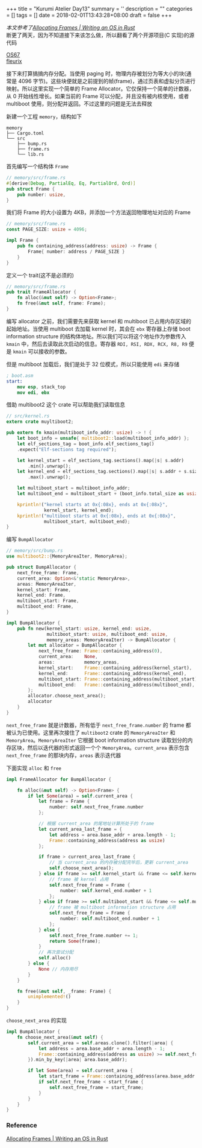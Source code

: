 
+++
title = "Kurumi Atelier Day13"
summary = ''
description = ""
categories = []
tags = []
date = 2018-02-01T13:43:28+08:00
draft = false
+++

*本文参考了[Allocating Frames | Writing an OS in Rust](https://os.phil-opp.com/allocating-frames/)*  
断更了两天，因为不知道接下来该怎么做，所以翻看了两个开源项目(C 实现)的源代码

[OS67](https://github.com/SilverRainZ/OS67)  
[fleurix](https://github.com/Fleurer/fleurix)

接下来打算搞搞内存分配。当使用 paging 时，物理内存被划分为等大小的块(通常是 4096 字节)。这些块便就是之前提到的帧(frame)，通过页表和虚拟分页进行映射。所以这里实现一个简单的 Frame Allocator。它仅保持一个简单的计数器，从 0 开始线性增长。如果当前的 Frame 可以分配，并且没有被内核使用，或者 multiboot 使用，则分配并返回。不过这里的问题是无法去释放

新建一个工程 `memory`，结构如下

```
memory
├── Cargo.toml
└── src
    ├── bump.rs
    ├── frame.rs
    └── lib.rs
```

首先编写一个结构体 `Frame`

```Rust
// memory/src/frame.rs
#[derive(Debug, PartialEq, Eq, PartialOrd, Ord)]
pub struct Frame {
    pub number: usize,
}
```

我们将 Frame 的大小设置为 4KB，并添加一个方法返回物理地址对应的 Frame

```Rust
// memory/src/frame.rs
const PAGE_SIZE: usize = 4096;

impl Frame {
    pub fn containing_address(address: usize) -> Frame {
        Frame{ number: address / PAGE_SIZE }
    }
}
```

定义一个 trait(这不是必须的)

```Rust
// memory/src/frame.rs
pub trait FrameAllocator {
    fn alloc(&mut self) -> Option<Frame>;
    fn free(&mut self, frame: Frame);
}
```

编写 allocator 之前，我们需要先来获取 kernel 和 multiboot 已占用内存区域的起始地址。当使用 multiboot 去加载 kernel 时，其会在 `ebx` 寄存器上存储 boot information structure 的结构体地址。所以我们可以将这个地址作为参数传入 `kmain` 中，然后去读取此次启动的信息。寄存器 `RDI, RSI, RDX, RCX, R8, R9` 便是 `kmain` 可以接收的参数。

但是 multiboot 加载后，我们是处于 32 位模式，所以只能使用 `edi` 来存储

```nasm
; boot.asm
start:
    mov esp, stack_top
    mov edi, ebx
```

借助 multiboot2 这个 crate 可以帮助我们读取信息

```Rust
// src/kernel.rs
extern crate muyltiboot2;

pub extern fn kmain(multiboot_info_addr: usize) -> ! {
    let boot_info = unsafe{ multiboot2::load(multiboot_info_addr) };
    let elf_sections_tag = boot_info.elf_sections_tag()
    .expect("Elf-sections tag required");

    let kernel_start = elf_sections_tag.sections().map(|s| s.addr)
        .min().unwrap();
    let kernel_end = elf_sections_tag.sections().map(|s| s.addr + s.size)
        .max().unwrap();

    let multiboot_start = multiboot_info_addr;
    let multiboot_end = multiboot_start + (boot_info.total_size as usize);

    kprintln!("kernel starts at 0x{:08x}, ends at 0x{:08x}",
              kernel_start, kernel_end);
    kprintln!("multiboot starts at 0x{:08x}, ends at 0x{:08x}",
              multiboot_start, multiboot_end);
}
```

编写 `BumpAllocator`

```Rust
// memory/src/bump.rs
use multiboot2::{MemoryAreaIter, MemoryArea};

pub struct BumpAllocator {
    next_free_frame: Frame,
    current_area: Option<&'static MemoryArea>,
    areas: MemoryAreaIter,
    kernel_start: Frame,
    kernel_end: Frame,
    multiboot_start: Frame,
    multiboot_end: Frame,
}

impl BumpAllocator {
    pub fn new(kernel_start: usize, kernel_end: usize,
               multiboot_start: usize, multiboot_end: usize,
               memory_areas: MemoryAreaIter) -> BumpAllocator {
        let mut allocator = BumpAllocator {
            next_free_frame: Frame::containing_address(0),
            current_area:    None,
            areas:           memory_areas,
            kernel_start:    Frame::containing_address(kernel_start),
            kernel_end:      Frame::containing_address(kernel_end),
            multiboot_start: Frame::containing_address(multiboot_start),
            multiboot_end:   Frame::containing_address(multiboot_end),
        };
        allocator.choose_next_area();
        allocator
    }
}
```
`next_free_frame` 就是计数器，所有低于 `next_free_frame.number` 的 frame 都被认为已使用。这里再次接住了 `multiboot2` crate 的 `MemoryAreaIter` 和 `MemoryArea`。`MemoryAreaIter` 它根据 boot information structure 读取划分的内存区块，然后以迭代器的形式返回一个个 `MemoryArea`。`current_area` 表示包含 `next_free_frame` 的那块内存，`areas` 表示迭代器

下面实现 `alloc` 和 `free`

```Rust
impl FrameAllocator for BumpAllocator {

    fn alloc(&mut self) -> Option<Frame> {
        if let Some(area) = self.current_area {
            let frame = Frame {
                number: self.next_free_frame.number
            };

            // 根据 current_area 的尾地址计算所处于的 frame
            let current_area_last_frame = {
                let address = area.base_addr + area.length - 1;
                Frame::containing_address(address as usize)
            };

            if frame > current_area_last_frame {
                // 当 current_area 的内存被分配完毕后，更新 current_area
                self.choose_next_area();
            } else if frame >= self.kernel_start && frame <= self.kernel_end {
                // frame 被 kernel 占用
                self.next_free_frame = Frame {
                    number: self.kernel_end.number + 1
                };
            } else if frame >= self.multiboot_start && frame <= self.multiboot_end {
                // frame 被 multiboot information structure 占用
                self.next_free_frame = Frame {
                    number: self.multiboot_end.number + 1
                };
            } else {
                self.next_free_frame.number += 1;
                return Some(frame);
            }
            // 再次尝试分配
            self.alloc()
        } else {
            None // 内存用尽
        }
    }

    fn free(&mut self, _frame: Frame) {
        unimplemented!()
    }
}
```

`choose_next_area` 的实现

```Rust
impl BumpAllocator {
    fn choose_next_area(&mut self) {
        self.current_area = self.areas.clone().filter(|area| {
            let address = area.base_addr + area.length - 1;
            Frame::containing_address(address as usize) >= self.next_free_frame
        }).min_by_key(|area| area.base_addr);

        if let Some(area) = self.current_area {
            let start_frame = Frame::containing_address(area.base_addr as usize);
            if self.next_free_frame < start_frame {
                self.next_free_frame = start_frame;
            }
        }
    }
}
```
### Reference
[Allocating Frames | Writing an OS in Rust](https://os.phil-opp.com/allocating-frames/)

    